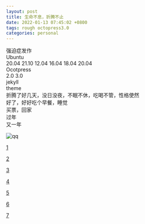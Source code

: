 ```yaml
---
layout: post
title: 生命不息，折腾不止
date: 2022-01-13 07:45:02 +0800
tags: rough octopress3.0
categories: personal
---
```

强迫症发作  
Ubuntu  
20.04  21.10  12.04  16.04  18.04  20.04  
Ocotpress  
2.0  3.0  
jekyll  
theme  
折腾了好几天，没日没夜，不眠不休，吃喝不管，性格使然  
好了，好好吃个早餐，睡觉  
买票，回家  
过年  
又一年  
  
![qq](https://r.photo.store.qq.com/psc?/V53xBhKC4JFvE03uTNAL1QWxNF4SNHNw/TmEUgtj9EK6.7V8ajmQrED*vOD1GW9P6z*YHWzdix5ugnQZhaqS7C.z080deNWFg4xOMjEHv1aasu8tzxYvAtb1t9yau2Mq4OpNK*fQIgtU!/r)  

[1](https://r.photo.store.qq.com/psc?/V53xBhKC4JFvE03uTNAL1QWxNF1Pu30D/TmEUgtj9EK6.7V8ajmQrEBBt8qnK74UlxjsyjJazHjsofXQG0rneEceE2fxJ0iYoev1qV8XUkGa4f3zBfsnMgFIYBE1jz*MnTX.pIZ3Q*vM!/r)  

[2](https://r.photo.store.qq.com/psc?/V53xBhKC4JFvE03uTNAL1QWxNF1Pu30D/TmEUgtj9EK6.7V8ajmQrEMvM6fKWWIQv6JDPdRrBOJqFS4uUzBy0m8XBjGOIoiZXMSoI.HdGAy.rkrSc5UI8Z*ysJrYVi0R.4DY*u*OrPQE!/r)  

[3](https://r.photo.store.qq.com/psc?/V53xBhKC4JFvE03uTNAL1QWxNF1Pu30D/TmEUgtj9EK6.7V8ajmQrEAw6qMrx.DeMqYhYPoEnryZ2mTrcAJOnMc9Xx2iSdXrgYHFg4sZN5ZGinn5jCvWIvCcJjldvIixNDk52hLvjZn8!/r)  

[4](https://r.photo.store.qq.com/psc?/V53xBhKC4JFvE03uTNAL1QWxNF1Pu30D/TmEUgtj9EK6.7V8ajmQrEG.2u5LO7ccw90DKotmv7RsLQgumBc.mg5E5KTLsM.Fg99Fhnb9DK0Ses.zLtoernJRx3brpcsyNMPD0RVJRaq8!/r)  

[5](https://r.photo.store.qq.com/psc?/V53xBhKC4JFvE03uTNAL1QWxNF1Pu30D/TmEUgtj9EK6.7V8ajmQrEFlB5ERIdlKsfngVuoiz21Qj4tdrizVtkIJ0ua4Xq9SfOVPBzKif3gRqpfZEbyjsP3R8CwlHEt.Xm8iJyuz2nGw!/r)  

[6](https://r.photo.store.qq.com/psc?/V53xBhKC4JFvE03uTNAL1QWxNF1Pu30D/TmEUgtj9EK6.7V8ajmQrEMUFcGm9g7XE9f.fwXhEjR30nG7aiswalxP6Ywg3gXL0M95PSB.m8xx8UpxlTcm.R*BBTWREfGkrCrcndSaspsQ!/r)  

[7](https://r.photo.store.qq.com/psc?/V53xBhKC4JFvE03uTNAL1QWxNF1Pu30D/TmEUgtj9EK6.7V8ajmQrEDw6.pSwRjPoCMVPlKqnitgykgEcoUEE0NkZ2XKCIsiXTx9gMTxcD2J6wujiIkfLV6RfO4AVxca.yqf9IyAzHzk!/r)  




